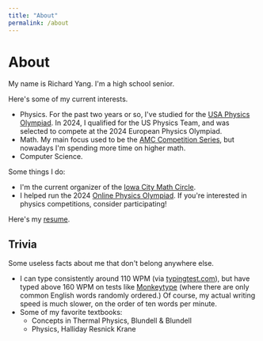```yaml
---
title: "About"
permalink: /about
---
```

# About
My name is Richard Yang. I'm a high school senior. 

Here's some of my current interests.
- Physics. For the past two years or so, I've studied for the [USA Physics Olympiad](https://aapt.org/physicsteam). In 2024, I qualified for the US Physics Team, and was selected to compete at the 2024 European Physics Olympiad. 
- Math. My main focus used to be the [AMC Competition Series](https://maa.org), but nowadays I'm spending more time on higher math.  
- Computer Science. 

Some things I do:
- I'm the current organizer of the [Iowa City Math Circle](https://iowacitymathcircle.org).
- I helped run the 2024 [Online Physics Olympiad](https://opho.physoly.tech). If you're interested in physics competitions, consider participating! 

Here's my [resume](./resume/index.md).

## Trivia
Some useless facts about me that don't belong anywhere else. 
- I can type consistently around 110 WPM (via [typingtest.com](https://www.typingtest.com)), but have typed above 160 WPM on tests like [Monkeytype](https://monkeytype.com) (where there are only common English words randomly ordered.) Of course, my actual writing speed is much slower, on the order of ten words per minute.
- Some of my favorite textbooks:
  - Concepts in Thermal Physics, Blundell & Blundell
  - Physics, Halliday Resnick Krane